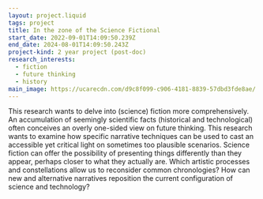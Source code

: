 ```yaml
---
layout: project.liquid
tags: project
title: In the zone of the Science Fictional
start_date: 2022-09-01T14:09:50.239Z
end_date: 2024-08-01T14:09:50.243Z
project-kind: 2 year project (post-doc)
research_interests:
  - fiction
  - future thinking
  - history
main_image: https://ucarecdn.com/d9c8f099-c906-4181-8839-57dbd3fde8ae/
---
```

This research wants to delve into (science) fiction more comprehensively. An accumulation of seemingly scientific facts (historical and technological) often conceives an overly one-sided view on future thinking. This research wants to examine how specific narrative techniques can be used to cast an accessible yet critical light on sometimes too plausible scenarios. Science fiction can offer the possibility of presenting things differently than they appear, perhaps closer to what they actually are. Which artistic processes and constellations allow us to reconsider common chronologies? How can new and alternative narratives reposition the current configuration of science and technology?